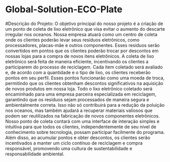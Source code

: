 # Global-Solution-ECO-Plate

#Descrição do Projeto:
O objetivo principal do nosso projeto é a criação de um ponto de coleta de
lixo eletrônico que visa evitar o aumento do descarte irregular nos oceanos.
Nossa empresa atuará como um centro de coleta onde os clientes poderão levar
seus resíduos eletrônicos, como processadores, placas-mãe e outros
componentes. Esses resíduos serão convertidos em pontos que os clientes
poderão trocar por descontos em nossas lojas para a compra de novos itens
eletrônicos.
A coleta de lixo eletrônico será feita de maneira eficiente, incentivando os
clientes a participarem do processo de reciclagem. Cada item coletado será
avaliado e, de acordo com a quantidade e o tipo de lixo, os clientes receberão
pontos em seu perfil. Esses pontos funcionarão como uma moeda de troca,
permitindo que os clientes obtenham descontos significativos na aquisição de
novos produtos em nossa loja.
Todo o lixo eletrônico coletado será encaminhado para uma empresa
parceira especializada em reciclagem, garantindo que os resíduos sejam
processados de maneira segura e ambientalmente correta. Isso não só
contribuirá para a redução da poluição nos oceanos, mas também ajudará a
recuperar materiais valiosos que podem ser reutilizados na fabricação de novos
componentes eletrônicos.
Nosso ponto de coleta contará com uma interface de interação simples e intuitiva
para que todos os clientes, independentemente de seu nível de conhecimento
sobre tecnologia, possam participar facilmente do programa. Além disso, ao
acumular pontos e obter descontos, os clientes serão incentivados a manter um
ciclo contínuo de reciclagem e compra responsável, promovendo uma cultura de
sustentabilidade e responsabilidade ambiental.
